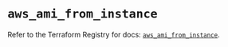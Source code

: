 # `aws_ami_from_instance`

Refer to the Terraform Registry for docs: [`aws_ami_from_instance`](https://registry.terraform.io/providers/hashicorp/aws/5.90.1/docs/resources/ami_from_instance).
